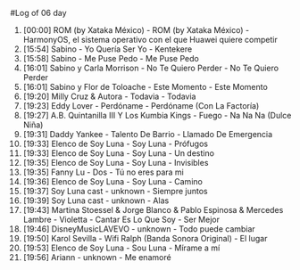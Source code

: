 #Log of 06 day

1. [00:00] ROM (by Xataka México) - ROM (by Xataka México) - HarmonyOS, el sistema operativo con el que Huawei quiere competir
1. [15:54] Sabino - Yo Quería Ser Yo - Kentekere
1. [15:58] Sabino - Me Puse Pedo - Me Puse Pedo
1. [16:01] Sabino y Carla Morrison - No Te Quiero Perder - No Te Quiero Perder
1. [16:01] Sabino y Flor de Toloache - Este Momento - Este Momento
1. [19:20] Milly Cruz & Autora - Todavia - Todavia
1. [19:23] Eddy Lover - Perdóname - Perdóname (Con La Factoría)
1. [19:27] A.B. Quintanilla III Y Los Kumbia Kings - Fuego - Na Na Na (Dulce Niña)
1. [19:31] Daddy Yankee - Talento De Barrio - Llamado De Emergencia
1. [19:33] Elenco de Soy Luna - Soy Luna - Prófugos
1. [19:33] Elenco de Soy Luna - Soy Luna - Un destino
1. [19:35] Elenco de Soy Luna - Soy Luna - Invisibles
1. [19:35] Fanny Lu - Dos - Tú no eres para mi
1. [19:36] Elenco de Soy Luna - Soy Luna - Camino
1. [19:37] Soy Luna cast - unknown - Siempre juntos
1. [19:39] Soy Luna cast - unknown - Alas
1. [19:43] Martina Stoessel & Jorge Blanco & Pablo Espinosa & Mercedes Lambre - Violetta - Cantar Es Lo Que Soy - Ser Mejor
1. [19:46] DisneyMusicLAVEVO - unknown - Todo puede cambiar
1. [19:50] Karol Sevilla - Wifi Ralph (Banda Sonora Original) - El lugar
1. [19:53] Elenco de Soy Luna - Sou Luna - Mírame a mí
1. [19:56] Ariann - unknown - Me enamoré
